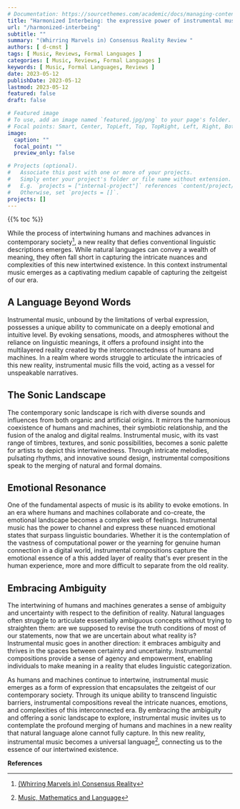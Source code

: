 ```yaml
---
# Documentation: https://sourcethemes.com/academic/docs/managing-content/
title: "Harmonized Interbeing: the expressive power of instrumental music as human beings and machines intertwines"
url: "/harmonized-interbeing"
subtitle: ""
summary: "(Whirring Marvels in) Consensus Reality Review "
authors: [ d-cmst ]
tags: [ Music, Reviews, Formal Languages ]
categories: [ Music, Reviews, Formal Languages ]
keywords: [ Music, Formal Languages, Reviews ]
date: 2023-05-12
publishDate: 2023-05-12
lastmod: 2023-05-12
featured: false
draft: false

# Featured image
# To use, add an image named `featured.jpg/png` to your page's folder.
# Focal points: Smart, Center, TopLeft, Top, TopRight, Left, Right, BottomLeft, Bottom, BottomRight.
image:
  caption: ""
  focal_point: ""
  preview_only: false

# Projects (optional).
#   Associate this post with one or more of your projects.
#   Simply enter your project's folder or file name without extension.
#   E.g. `projects = ["internal-project"]` references `content/project/deep-learning/index.md`.
#   Otherwise, set `projects = []`.
projects: []
---
```


{{% toc %}}

While the process of intertwining humans and machines advances in contemporary society[^1], a new reality that defies conventional linguistic descriptions emerges. While natural languages can convey a wealth of meaning, they often fall short in capturing the intricate nuances and complexities of this new intertwined existence. In this context instrumental music emerges as a captivating medium capable of capturing the zeitgeist of our era.

## A Language Beyond Words
Instrumental music, unbound by the limitations of verbal expression, possesses a unique ability to communicate on a deeply emotional and intuitive level. By evoking sensations, moods, and atmospheres without the reliance on linguistic meanings, it offers a profound insight into the multilayered reality created by the interconnectedness of humans and machines. In a realm where words struggle to articulate the intricacies of this new reality, instrumental music fills the void, acting as a vessel for unspeakable narratives.

## The Sonic Landscape
The contemporary sonic landscape is rich with diverse sounds and influences from both organic and artificial origins. It mirrors the harmonious coexistence of humans and machines, their symbiotic relationship, and the fusion of the analog and digital realms. Instrumental music, with its vast range of timbres, textures, and sonic possibilities, becomes a sonic palette for artists to depict this intertwinedness. Through intricate melodies, pulsating rhythms, and innovative sound design, instrumental compositions speak to the merging of natural and formal domains.

## Emotional Resonance
One of the fundamental aspects of music is its ability to evoke emotions. In an era where humans and machines collaborate and co-create, the emotional landscape becomes a complex web of feelings. Instrumental music has the power to channel and express these nuanced emotional states that surpass linguistic boundaries. Whether it is the contemplation of the vastness of computational power or the yearning for genuine human connection in a digital world, instrumental compositions capture the emotional essence of a this added layer of reality that's ever present in the human experience, more and more difficult to separate from the old reality.

## Embracing Ambiguity
The intertwining of humans and machines generates a sense of ambiguity and uncertainty with respect to the definition of reality. Natural languages often struggle to articulate essentially ambiguous concepts without trying to straighten them: are we supposed to revise the truth conditions of most of our statements, now that we are uncertain about what reality is? Instrumental music goes in another direction: it embraces ambiguity and thrives in the spaces between certainty and uncertainty. Instrumental compositions provide a sense of agency and empowerment, enabling individuals to make meaning in a reality that eludes linguistic categorization.

As humans and machines continue to intertwine, instrumental music emerges as a form of expression that encapsulates the zeitgeist of our contemporary society. Through its unique ability to transcend linguistic barriers, instrumental compositions reveal the intricate nuances, emotions, and complexities of this interconnected era. By embracing the ambiguity and offering a sonic landscape to explore, instrumental music invites us to contemplate the profound merging of humans and machines in a new reality that natural language alone cannot fully capture. In this new reality, instrumental music becomes a universal language[^2], connecting us to the essence of our intertwined existence.

**References**

[^1]: [(Whirring Marvels in) Consensus Reality](https://eluvium.bandcamp.com/album/whirring-marvels-in-consensus-reality)
[^2]: [Music, Mathematics and Language](https://link.springer.com/book/10.1007/978-981-19-5166-4)

 
